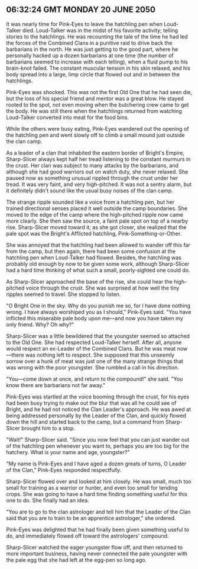 ## 06:32:24 GMT MONDAY 20 JUNE 2050
It was nearly time for Pink-Eyes to leave the hatchling pen when Loud-Talker died. Loud-Talker was in the midst of his favorite activity; telling stories to the hatchlings. He was recounting the tale of the time he had led the forces of the Combined Clans in a punitive raid to drive back the barbarians in the north. He was just getting to the good part, where he personally hacked up a dozen barbarians at one time (the number of barbarians seemed to increase with each telling), when a fluid pump to his brain-knot failed. The constant muscular tension in his skin relaxed, and his body spread into a large, limp circle that flowed out and in between the hatchlings.

Pink-Eyes was shocked. This was not the first Old One that he had seen die, but the loss of his special friend and mentor was a great blow. He stayed rooted to the spot, not even moving when the butchering crew came to get the body. He was still there when the hatchlings returned from watching Loud-Talker converted into meat for the food bins.

While the others were busy eating, Pink-Eyes wandered out the opening of the hatchling pen and went slowly off to climb a small mound just outside the clan camp.

As a leader of a clan that inhabited the eastern border of Bright's Empire, Sharp-Slicer always kept half her tread listening to the constant murmurs in the crust. Her clan was subject to many attacks by the barbarians, and although she had good warriors out on watch duty, she never relaxed. She paused now as something unusual rippled through the crust under her tread. It was very faint, and very high-pitched. It was not a sentry alarm, but it definitely didn't sound like the usual busy noises of the clan camp.

The strange ripple sounded like a voice from a hatchling pen, but her trained directional senses placed it well outside the camp boundaries. She moved to the edge of the camp where the high-pitched ripple now came more clearly. She then saw the source, a faint pale spot on top of a nearby rise. Sharp-Slicer moved toward it; as she got closer, she realized that the pale spot was the Bright's Afflicted hatchling, Pink-Something-or-Other.

She was annoyed that the hatchling had been allowed to wander off this far from the camp, but then again, there had been some confusion at the hatchling pen when Loud-Talker had flowed. Besides, the hatchling was probably old enough by now to be given some work, although Sharp-Slicer had a hard time thinking of what such a small, poorly-sighted one could do.

As Sharp-Slicer approached the base of the rise, she could hear the high-pitched voice through the crust. She was surprised at how well the tiny ripples seemed to travel. She stopped to listen.

"O Bright One in the sky. Why do you punish me so, for I have done nothing wrong. I have always worshiped you as I should," Pink-Eyes said. "You have inflicted this miserable pale body upon me&mdash;and now you have taken my only friend. Why? Oh why?"

Sharp-Slicer was a little bewildered that the youngster seemed so attached to the Old One. She had respected Loud-Talker herself. After all, anyone would respect an ex-Leader of the Combined Clans. But he was meat now&mdash;there was nothing left to respect. She supposed that this unseemly sorrow over a hunk of meat was just one of the many strange things that was wrong with the poor youngster. She rumbled a call in his direction.

"You&mdash;come down at once, and return to the compound!" she said. "You know there are barbarians not far away."

Pink-Eyes was startled at the voice booming through the crust, for his eyes had been busy trying to make out the blur that was all he could see of Bright, and he had not noticed the Clan Leader's approach. He was awed at being addressed personally by the Leader of the Clan, and quickly flowed down the hill and started back to the camp, but a command from Sharp-Slicer brought him to a stop.

"Wait!" Sharp-Slicer said. "Since you now feel that you can just wander out of the hatchling pen whenever you want to, perhaps you are too big for the hatchery. What is your name and age, youngster?"

"My name is Pink-Eyes and I have aged a dozen greats of turns, O Leader of the Clan," Pink-Eyes responded respectfully.

Sharp-Slicer flowed over and looked at him closely. He was small, much too small for training as a warrior or hunter, and even too small for tending crops. She was going to have a hard time finding something useful for this one to do. She finally had an idea.

"You are to go to the clan astrologer and tell him that the Leader of the Clan said that you are to train to be an apprentice astrologer," she ordered.

Pink-Eyes was delighted that he had finally been given something useful to do, and immediately flowed off toward the astrologers' compound.

Sharp-Slicer watched the eager youngster flow off, and then returned to more important business, having never connected the pale youngster with the pale egg that she had left at the egg-pen so long ago.